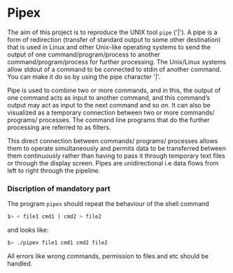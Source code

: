 # Pipex
The aim of this project is to reproduce the UNIX tool `pipe` ('|').
A pipe is a form of redirection (transfer of standard output to some other destination) that is used in Linux and other Unix-like operating systems to send the output of one command/program/process to another command/program/process for further processing. 
The Unix/Linux systems allow stdout of a command to be connected to stdin of another command. 
You can make it do so by using the pipe character '|'. 

Pipe is used to combine two or more commands, and in this, the output of one command acts as input to another command, and this command’s output may act as input to the next command and so on. 
It can also be visualized as a temporary connection between two or more commands/ programs/ processes. The command line programs that do the further processing are referred to as filters. 

This direct connection between commands/ programs/ processes allows them to operate simultaneously and permits data to be transferred between them continuously rather than having to pass it through temporary text files or through the display screen. 
Pipes are unidirectional i.e data flows from left to right through the pipeline.

### Discription of mandatory part
The program `pipex` should repeat the behaviour of the shell command
```bash
$> < file1 cmd1 | cmd2 > file2
```
and looks like:
```bash
$> ./pipex file1 cmd1 cmd2 file2
```
All errors like wrong commands,  permission to files and etc should be handled.
